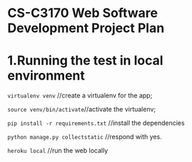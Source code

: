 ﻿# CS-C3170 Web Software Development Project Plan

# 1.Running the test in local environment
 `virtualenv venv` //create a virtualenv for the app;

 `source venv/bin/activate`//activate the virtualenv;
 
 `pip install -r requirements.txt` //install the dependencies
 
 `python manage.py collectstatic`  //respond with yes.
 
 `heroku local` //run the web locally
 
 
